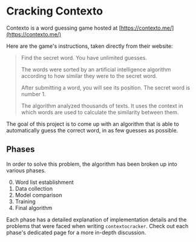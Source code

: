# Cracking Contexto

Contexto is a word guessing game hosted at [https://contexto.me/](https://contexto.me/)

Here are the game's instructions, taken directly from their website:

> Find the secret word. You have unlimited guesses.
>
>The words were sorted by an artificial intelligence algorithm according to how similar they were to the secret word.
>
>After submitting a word, you will see its position. The secret word is number 1.
>
>The algorithm analyzed thousands of texts. It uses the context in which words are used to calculate the similarity between them.

The goal of this project is to come up with an algorithm that is able to automatically guess the correct word, in as few guesses as possible.

## Phases

In order to solve this problem, the algorithm has been broken up into various phases.

0. Word list establishment
1. Data collection
2. Model comparison
3. Training
4. Final algorithm

Each phase has a detailed explanation of implementation details and the problems that were faced when writing `contextocracker`. Check out each phase's dedicated page for a more in-depth discussion.
